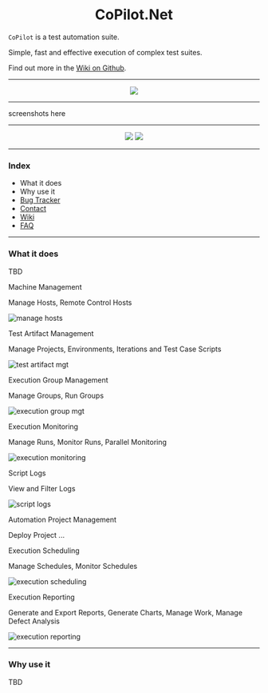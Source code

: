 <h1 align="center">CoPilot.Net</h1>

`CoPilot` is a test automation suite.

Simple, fast and effective execution of complex test suites.

Find out more in the [Wiki on Github](../../wiki).

---

<p align="center"><img src="https://user-images.githubusercontent.com/28795922/183652390-872da29f-162a-4d62-ba6e-c8624215ef57.png"/></p>

---

screenshots here

---

<p align="center"><img src="https://user-images.githubusercontent.com/28795922/183650250-e1704138-8697-47fb-8584-5f9b0db5caae.jpg"/> <img src="https://user-images.githubusercontent.com/28795922/183656680-9b1ea60a-7071-4766-bfa5-6ebb5eea5070.jpg"/></p>

---

### Index
  
- What it does
- Why use it
- [Bug Tracker](../../issues)
- [Contact](../../..)
- [Wiki](../../wiki)
- [FAQ](../../wiki/FAQ)

---  

### What it does

TBD

Machine Management

Manage Hosts, Remote Control Hosts

![manage hosts](https://user-images.githubusercontent.com/28795922/183669190-e5bda33f-a1bf-44a4-9402-7dbede79fe77.png)



Test Artifact Management

Manage Projects, Environments, Iterations and Test Case Scripts

![test artifact mgt](https://user-images.githubusercontent.com/28795922/183669355-fee89b37-9f0d-40e8-a825-6817ba6a5bae.png)



Execution Group Management

Manage Groups, Run Groups

![execution group mgt](https://user-images.githubusercontent.com/28795922/183669396-28789567-1f68-4aaf-aec2-95f7c967de6d.png)



Execution Monitoring

Manage Runs, Monitor Runs, Parallel Monitoring

![execution monitoring](https://user-images.githubusercontent.com/28795922/183669451-121cbbb4-7a9c-4429-bfe9-5db841b97bb4.png)



Script Logs

View and Filter Logs

![script logs](https://user-images.githubusercontent.com/28795922/183669483-8cc7f314-4207-44aa-b6e8-c33437619227.png)



Automation Project Management

Deploy Project ...



Execution Scheduling

Manage Schedules, Monitor Schedules

![execution scheduling](https://user-images.githubusercontent.com/28795922/183669546-edce75c9-693f-4f34-bead-6ea8de42b13b.png)



Execution Reporting

Generate and Export Reports, Generate Charts, Manage Work, Manage Defect Analysis

![execution reporting](https://user-images.githubusercontent.com/28795922/183669577-8dfffd27-6569-4334-9cbe-eda9b3b9e60f.png)






---  

### Why use it

TBD

